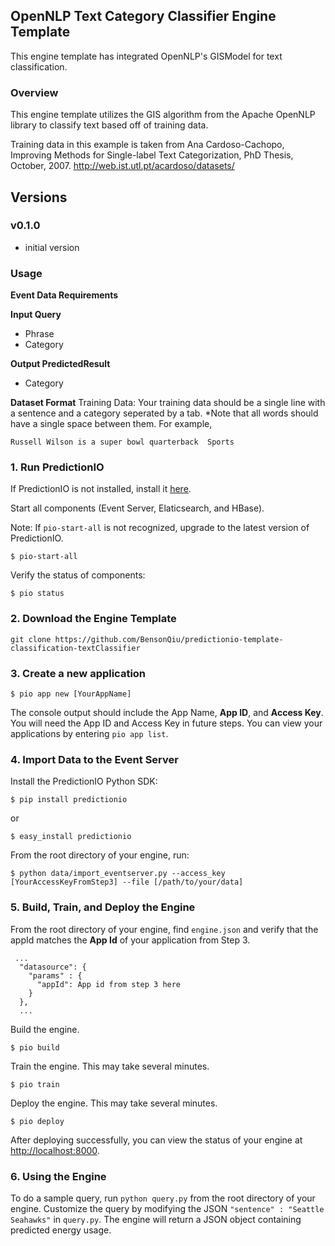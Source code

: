 ## OpenNLP Text Category Classifier Engine Template

This engine template has integrated OpenNLP's GISModel for text classification.

### Overview
This engine template utilizes the GIS algorithm from the Apache OpenNLP library to classify text based off of training data. 

Training data in this example is taken from Ana Cardoso-Cachopo, Improving Methods for Single-label Text Categorization, PhD Thesis, October, 2007.
http://web.ist.utl.pt/acardoso/datasets/

## Versions

### v0.1.0

- initial version

### Usage
**Event Data Requirements**

**Input Query**
* Phrase
* Category

**Output PredictedResult**
* Category

**Dataset Format**
Training Data:
Your training data should be a single line with a sentence and a category seperated by a tab. *Note that all words should have a single space between them.
For example,
```
Russell Wilson is a super bowl quarterback	Sports	
```

### 1. Run PredictionIO

If PredictionIO is not installed, install it [here](http://docs.prediction.io/install/).

Start all components (Event Server, Elaticsearch, and HBase).

Note: If `pio-start-all` is not recognized, upgrade to the latest version of PredictionIO.
```
$ pio-start-all
```

Verify the status of components:
```
$ pio status
```

### 2. Download the Engine Template

```
git clone https://github.com/BensonQiu/predictionio-template-classification-textClassifier
```

### 3. Create a new application
```
$ pio app new [YourAppName]
```

The console output should include the App Name, **App ID**, and **Access Key**. You will need the App ID and Access Key in future steps. You can view your applications by entering `pio app list`.

### 4. Import Data to the Event Server

Install the PredictionIO Python SDK:
```
$ pip install predictionio
```
or
```
$ easy_install predictionio
```

From the root directory of your engine, run:
```
$ python data/import_eventserver.py --access_key [YourAccessKeyFromStep3] --file [/path/to/your/data]
```

### 5. Build, Train, and Deploy the Engine

From the root directory of your engine, find `engine.json` and verify that the appId matches the **App Id** of your application from Step 3.

```
 ...
  "datasource": {
    "params" : {
      "appId": App id from step 3 here
    }
  },
  ...
```

Build the engine.
```
$ pio build
```

Train the engine. This may take several minutes.
```
$ pio train
```

Deploy the engine. This may take several minutes.
```
$ pio deploy
```

After deploying successfully, you can view the status of your engine at [http://localhost:8000](http://localhost:8000).

### 6. Using the Engine
To do a sample query, run `python query.py` from the root directory of your engine. Customize the query by modifying the JSON `"sentence" : "Seattle Seahawks"` in `query.py`. The engine will return a JSON object containing predicted energy usage.